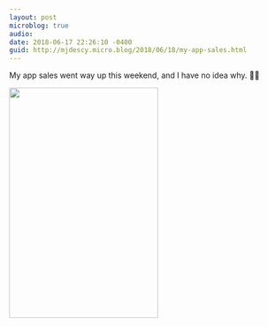 ```yaml
---
layout: post
microblog: true
audio: 
date: 2018-06-17 22:26:10 -0400
guid: http://mjdescy.micro.blog/2018/06/18/my-app-sales.html
---
```

My app sales went way up this weekend, and I have no idea why. 🤷‍♂️

<img src="http://micro.mjdescy.me/uploads/2018/595c9bfd59.jpg" width="269" height="417" />
